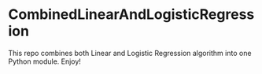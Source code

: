 # CombinedLinearAndLogisticRegression
This repo combines both Linear and Logistic Regression algorithm into one Python module. Enjoy!
